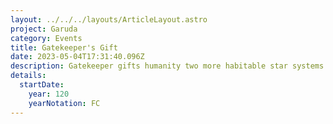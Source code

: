 ```yaml
---
layout: ../../../layouts/ArticleLayout.astro
project: Garuda
category: Events
title: Gatekeeper's Gift
date: 2023-05-04T17:31:40.096Z
description: Gatekeeper gifts humanity two more habitable star systems to colonize.
details:
  startDate:
    year: 120
    yearNotation: FC
---
```

